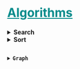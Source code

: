 <h1 style='color:darkcyan;text-decoration:underline'>Algorithms</h1>
<div style='width:1000px;margin:auto'>

<details><summary><b>Search</b></summary>
<details><summary><b>Binary Search</b></summary>
The list must be sorted before using Binary Search.<br>
<details><summary>Iterative</summary>
<pre><code>
# It returns location of x in given array arr
# if present, else returns -1
def binarySearch(arr, l, r, x):
	while l <= r:
		mid = l + (r - l) // 2;		
		# Check if x is present at mid
		if arr[mid] == x:
			return mid

		# If x is greater, ignore left half
		elif arr[mid] < x:
			l = mid + 1

		# If x is smaller, ignore right half
		else:
			r = mid - 1
	
	# If we reach here, then the element
	# was not present
	return -1

# Driver Code
arr = [ 2, 3, 4, 10, 40 ]
x = 10

# Function call
result = binarySearch(arr, 0, len(arr)-1, x)

if result != -1:
	print ("Element is present at index % d" % result)
else:
	print ("Element is not present in array")
</code></pre>
</details>
<details><summary>Recursive</summary>
<pre><code># Returns index of x in arr if present, else -1
def binarySearch (arr, l, r, x):
	# Check base case
	if r >= l:
		mid = l + (r - l) // 2

		# If element is present at the middle itself
		if arr[mid] == x:
			return mid
		
		# If element is smaller than mid, then it
		# can only be present in left subarray
		elif arr[mid] > x:
			return binarySearch(arr, l, mid-1, x)

		# Else the element can only be present
		# in right subarray
		else:
			return binarySearch(arr, mid + 1, r, x)
	else:
		# Element is not present in the array
		return -1

# Driver Code
arr = [ 2, 3, 4, 10, 40 ]
x = 10
# Function call
result = binarySearch(arr, 0, len(arr)-1, x)

if result != -1:
	print ("Element is present at index % d" % result)
else:
	print ("Element is not present in array")
</code></pre>
</details>
</details>
<br>

</details>

<details><summary><b>Sort</b></summary>
<details><summary><b>Bubble Sort</b></summary>
<pre><code>def bubbleSort(arr):
n = len(arr)
    # Traverse through all array elements
    for i in range(n-1):
    # range(n) also work but outer loop will repeat one time more than needed.
        # Last i elements are already in place
        for j in range(0, n-i-1):
            # traverse the array from 0 to n-i-1
            # Swap if the element found is greater
            # than the next element
            if arr[j] > arr[j + 1] :
                arr[j], arr[j + 1] = arr[j + 1], arr[j]
  
# Driver code to test above
arr = [64, 34, 25, 12, 22, 11, 90]
  
bubbleSort(arr)
print ("Sorted array is:")
for i in range(len(arr)):
    print ("% d" % arr[i]), 
</code></pre>
</details>

<details><summary><b>Insertion Sort</b></summary>
<pre><code># Function to do insertion sort
def insertionSort(arr):
    # Traverse through 1 to len(arr)
    for i in range(1, len(arr)):
        key = arr[i]
        # Move elements of arr[0..i-1], that are
        # greater than key, to one position ahead
        # of their current position
        j = i-1
        while j >=0 and key < arr[j] :
                arr[j+1] = arr[j]
                j -= 1
        arr[j+1] = key
        
# Driver code to test above
arr = [12, 11, 13, 5, 6]
insertionSort(arr)
print ("Sorted array is:")
for i in range(len(arr)):
    print ("%d" %arr[i])</code></pre>
</details>

<details><summary><b>Merge Sort</b></summary>
<pre><code>def mergeSort(arr):
    if len(arr) > 1:
         # Finding the mid of the array
        mid = len(arr)//2
        # Dividing the array elements
        L = arr[:mid]
        # into 2 halves
        R = arr[mid:]
        # Sorting the first half
        mergeSort(L)
        # Sorting the second half
        mergeSort(R)
        i = j = k = 0
 
        # Copy data to temp arrays L[] and R[]
        while i < len(L) and j < len(R):
            if L[i] < R[j]:
                arr[k] = L[i]
                i += 1
            else:
                arr[k] = R[j]
                j += 1
            k += 1
 
        # Checking if any element was left
        while i < len(L):
            arr[k] = L[i]
            i += 1
            k += 1
 
        while j < len(R):
            arr[k] = R[j]
            j += 1
            k += 1</code></pre>
            
<pre><code>from collections import deque

def MergeSort(arr):
    if len(arr) == 1: return deque(arr)
    a = MergeSort(arr[:len(arr)//2])
    b = MergeSort(arr[len(arr)//2:])
    
    res = deque()
    while a and b:
        if a[0] <= b[0]:
            res.append(a.popleft())
        else:
            res.append(b.popleft())
    res += a
    res += b
    return res
</code></pre>
</details>

<details><summary><b>Quick Sort</b></summary>
<pre><code># Python program for implementation of Quicksort Sort
  
# This function takes last element as pivot, places
# the pivot element at its correct position in sorted
# array, and places all smaller (smaller than pivot)
# to left of pivot and all greater elements to right
# of pivot
def partition(arr, low, high):
    i = (low-1)         # index of smaller element
    pivot = arr[high]     # pivot
    for j in range(low, high):
        # If current element is smaller than or
        # equal to pivot
        if arr[j] <= pivot:
            # increment index of smaller element
            i = i+1
            arr[i], arr[j] = arr[j], arr[i]
    arr[i+1], arr[high] = arr[high], arr[i+1]
    return (i+1)
  
# The main function that implements QuickSort
# arr[] --> Array to be sorted,
# low  --> Starting index,
# high  --> Ending index
  
# Function to do Quick sort
def quickSort(arr, low, high):
    if len(arr) == 1:
        return arr
    if low < high:
        # pi is partitioning index, arr[p] is now
        # at right place
        pi = partition(arr, low, high)
        # Separately sort elements before
        # partition and after partition
        quickSort(arr, low, pi-1)
        quickSort(arr, pi+1, high)
</code></pre>
</details>

<details><summary><b>Topological Sorting</b></summary>
<pre><code># Python program to print topological sorting of a DAG
from collections import defaultdict
 
# Class to represent a graph
class Graph:
    def __init__(self, vertices):
        self.graph = defaultdict(list)  # dictionary containing adjacency List
        self.V = vertices  # No. of vertices
 
    # function to add an edge to graph
    def addEdge(self, u, v):
        self.graph[u].append(v)
 
    # A recursive function used by topologicalSort
    def topologicalSortUtil(self, v, visited, stack):
 
        # Mark the current node as visited.
        visited[v] = True
 
        # Recur for all the vertices adjacent to this vertex
        for i in self.graph[v]:
            if visited[i] == False:
                self.topologicalSortUtil(i, visited, stack)
 
        # Push current vertex to stack which stores result
        stack.append(v)
 
    # The function to do Topological Sort. It uses recursive
    # topologicalSortUtil()
    def topologicalSort(self):
        # Mark all the vertices as not visited
        visited = [False]*self.V
        stack = []
        # Call the recursive helper function to store Topological
        # Sort starting from all vertices one by one
        for i in range(self.V):
            if visited[i] == False:
                self.topologicalSortUtil(i, visited, stack)
 
        # Print contents of the stack
        print(stack[::-1])  # return list in reverse order
 
 
# Driver Code
g = Graph(6)
g.addEdge(5, 2)
g.addEdge(5, 0)
g.addEdge(4, 0)
g.addEdge(4, 1)
g.addEdge(2, 3)
g.addEdge(3, 1)
 
print ("Following is a Topological Sort of the given graph")
 
# Function Call
g.topologicalSort()
</code></pre>
</details>

</details>

<details><summary><b>Graph</b></summary>
<details><summary><b>Depth-First Search</b></summary>
<details><summary>Recursive</summary>
<pre><code>from collections import defaultdict

class Graph:
    def __init__(self):
            self.graph = defaultdict(list)

    def addEdge(self, u, v):
        self.graph[u].append(v)

    def DFSUtil(self, v, visited):
        visited.add(v)
        print(v, end=' ')

        for neighbour in self.graph[v]:
            if neighbour not in visited:
                self.DFSUtil(neighbour, visited)

    def DFS(self, v):
        visited = set()
        self.DFSUtil(v, visited)

g = Graph()
g.addEdge(0, 1)
g.addEdge(0, 2)
g.addEdge(1, 2)
g.addEdge(2, 0)
g.addEdge(2, 3)
g.addEdge(3, 3)

print("Following is DFS from (Starting from vertex 2)")
g.DFS(2)
</code></pre>
</details>
<details><summary>Iterative [Stack]</summary>
<pre><code># This class represents a directed graph using adjacency
# list representation
class Graph:
    def __init__(self,V): # Constructor
        self.V = V        # No. of vertices
        self.adj  = [[] for i in range(V)]  # adjacency lists
 
    def addEdge(self,v, w):     # to add an edge to graph
        self.adj[v].append(w)    # Add w to v’s list.
        
    # prints all not yet visited vertices reachable from s
    def DFS(self,s):            # prints all vertices in DFS manner from a given source.
                                # Initially mark all verices as not visited
        visited = [False for i in range(self.V)]
 
        # Create a stack for DFS
        stack = []
 
        # Push the current source node.
        stack.append(s)
 
        while (len(stack)):
            # Pop a vertex from stack and print it
            s = stack[-1]
            stack.pop()
 
            # Stack may contain same vertex twice. So
            # we need to print the popped item only
            # if it is not visited.
            if (not visited[s]):
                print(s,end=' ')
                visited[s] = True
 
            # Get all adjacent vertices of the popped vertex s
            # If a adjacent has not been visited, then push it
            # to the stack.
            for node in self.adj[s]:
                if (not visited[node]):
                    stack.append(node)
 
 
 
# Driver program to test methods of graph class
 
g = Graph(5); # Total 5 vertices in graph
g.addEdge(1, 0);
g.addEdge(0, 2);
g.addEdge(2, 1);
g.addEdge(0, 3);
g.addEdge(1, 4);
 
print("Following is Depth First Traversal")
g.DFS(0)
</code></pre>
</details>
</details>

<details><summary><b>Beadth-First Search</b></summary>
<pre><code>from collections import defaultdict
class Graph
    # Constructor
    def __init__(self)
        # default dictionary to store graph
        self.graph = defaultdict(list)
 
    # function to add an edge to graph
    def addEdge(self,u,v):
        self.graph[u].append(v)
 
    # Function to print a BFS of graph
    def BFS(self, s):
        # Mark all the vertices as not visited
        visited = [False] * (max(self.graph) + 1)
 
        # Create a queue for BFS
        queue = []
 
        # Mark the source node as
        # visited and enqueue it
        queue.append(s)
        visited[s] = True
 
        while queue:
 
            # Dequeue a vertex from
            # queue and print it
            s = queue.pop(0)
            print (s, end = " ")
 
            # Get all adjacent vertices of the
            # dequeued vertex s. If a adjacent
            # has not been visited, then mark it
            # visited and enqueue it
            for i in self.graph[s]:
                if visited[i] == False:
                    queue.append(i)
                    visited[i] = True
                    
# Create a graph given in
# the above diagram
g = Graph()
g.addEdge(0, 1)
g.addEdge(0, 2)
g.addEdge(1, 2)
g.addEdge(2, 0)
g.addEdge(2, 3)
g.addEdge(3, 3)
 
print ("Following is Breadth First Traversal"
                  " (starting from vertex 2)")
g.BFS(2)
</code></pre>
</details>

<details><summary><b>Strongly Connected Components (SCC) - Kosaraju's algorithm</b></summary>
<pre><code># Kosaraju's algorithm to find strongly connected components in Python

from collections import defaultdict
class Graph:
    def __init__(self, vertex):
        self.V = vertex
        self.graph = defaultdict(list)

    # Add edge into the graph
    def add_edge(self, s, d):
        self.graph[s].append(d)

    # dfs
    def dfs(self, d, visited_vertex):
        visited_vertex[d] = True
        print(d, end='')
        for i in self.graph[d]:
            if not visited_vertex[i]:
                self.dfs(i, visited_vertex)

    def fill_order(self, d, visited_vertex, stack):
        visited_vertex[d] = True
        for i in self.graph[d]:
            if not visited_vertex[i]:
                self.fill_order(i, visited_vertex, stack)
        stack = stack.append(d)

    # transpose the matrix
    def transpose(self):
        g = Graph(self.V)

        for i in self.graph:
            for j in self.graph[i]:
                g.add_edge(j, i)
        return g

    # Print stongly connected components
    def print_scc(self):
        stack = []
        visited_vertex = [False] * (self.V)

        for i in range(self.V):
            if not visited_vertex[i]:
                self.fill_order(i, visited_vertex, stack)

        gr = self.transpose()

        visited_vertex = [False] * (self.V)

        while stack:
            i = stack.pop()
            if not visited_vertex[i]:
                gr.dfs(i, visited_vertex)
                print("")


g = Graph(8)
g.add_edge(0, 1)
g.add_edge(1, 2)
g.add_edge(2, 3)
g.add_edge(2, 4)
g.add_edge(3, 0)
g.add_edge(4, 5)
g.add_edge(5, 6)
g.add_edge(6, 4)
g.add_edge(6, 7)

print("Strongly Connected Components:")
g.print_scc()
</code></pre>
</details>
</details>

</div>
































